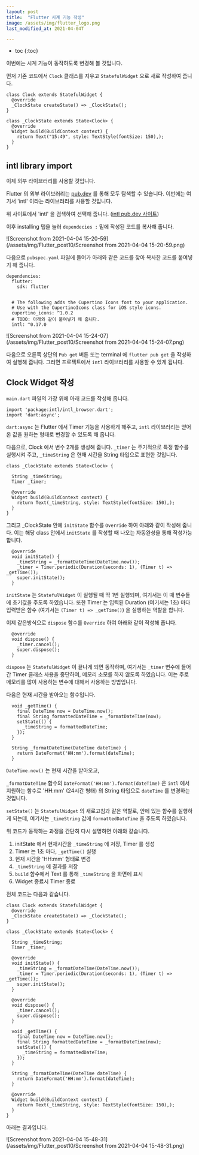 ```yaml
---
layout: post
title:  "Flutter 시계 기능 작성"
image: /assets/img/flutter_logo.png
last_modified_at: 2021-04-04T

---
```


* toc
{:toc}




이번에는 시계 기능이 동작하도록 변경해 볼 것입니다.

먼저 기존 코드에서 `Clock` 클래스를 지우고 `StatefulWidget` 으로 새로 작성하여 줍니다.

```
class Clock extends StatefulWidget {
  @override
  _ClockState createState() => _ClockState();
}

class _ClockState extends State<Clock> {
  @override
  Widget build(BuildContext context) {
    return Text("15:49", style: TextStyle(fontSize: 150),);
  }
}
```



## intl library import

이제 외부 라이브러리를 사용할 것입니다. 

Flutter 의 외부 라이브러리는 [pub.dev](https://pub.dev) 를 통해 모두 탐색할 수 있습니다. 이번에는 여기서 'intl' 이라는 라이브러리를 사용할 것입니다. 

위 사이트에서 'intl' 을 검색하여 선택해 줍니다. ([intl pub.dev 사이트](https://pub.dev/packages/intl))

이후 installing 탭을 눌러 `dependecies :` 밑에 작성된 코드를 복사해 줍니다.

 ![Screenshot from 2021-04-04 15-20-59](/assets/img/Flutter_post10/Screenshot from 2021-04-04 15-20-59.png)



다음으로 `pubspec.yaml` 파일에 들어가 아래와 같은 코드를 찾아 복사한 코드를 붙여넣기 해 줍니다. 

```
dependencies:
  flutter:
    sdk: flutter


  # The following adds the Cupertino Icons font to your application.
  # Use with the CupertinoIcons class for iOS style icons.
  cupertino_icons: ^1.0.2
  # TODO: 아래와 같이 붙여넣기 해 줍니다.
  intl: ^0.17.0

```

![Screenshot from 2021-04-04 15-24-07](/assets/img/Flutter_post10/Screenshot from 2021-04-04 15-24-07.png)

다음으로 오른쪽 상단의 `Pub get` 버튼 또는 terminal 에 `flutter pub get` 을 작성하여 실행해 줍니다. 그러면 프로젝트에서 `intl` 라이브러리를 사용할 수 있게 됩니다.



## Clock Widget 작성

`main.dart` 파일의 가장 위에 아래 코드를 작성해 줍니다.

```
import 'package:intl/intl_browser.dart';
import 'dart:async';
```

`dart:async` 는 Flutter 에서 Timer 기능을 사용하게 해주고, `intl` 라이브러리는 얻어온 값을 원하는 형태로 변경할 수 있도록 해 줍니다.

다음으로, Clock 에서 변수 2개를 생성해 줍니다. `_timer` 는 주기적으로 특정 함수를 실행시켜 주고, `_timeString` 은 현재 시간을 String 타입으로 표현한 것입니다.

```
class _ClockState extends State<Clock> {

  String _timeString;
  Timer _timer;

  @override
  Widget build(BuildContext context) {
    return Text(_timeString, style: TextStyle(fontSize: 150),);
  }
}

```

그리고 _ClockState 안에 `initState` 함수를 `Override` 하여 아래와 같이 작성해 줍니다. 이는 해당 class 안에서 `initState` 를 작성할 때 나오는 자동완성을 통해 작성가능합니다. 

```
  @override
  void initState() {
    _timeString = _formatDateTime(DateTime.now());
    _timer = Timer.periodic(Duration(seconds: 1), (Timer t) => _getTime());
    super.initState();
  }
```

`initState` 는 `StatefulWidget` 이 실행될 때 딱 1번 실행되며, 여기서는 이 때 변수들에 초기값을 주도록 하였습니다. 또한 Timer 는 입력된 Duration (여기서는 1초) 마다 입력받은 함수 (여기서는 `(Timer t) => _getTime()`) 을 실행하는 역할을 합니다.

이제 같은방식으로 `dispose` 함수를 `Override` 하여 아래와 같이 작성해 줍니다.

```
  @override
  void dispose() {
    _timer.cancel();
    super.dispose();
  }
```

`dispose` 는 `StatefulWidget` 이 끝나게 되면 동작하며, 여기서는 `_timer` 변수에 들어간 Timer 클래스 사용을 중단하여, 메모리 소모를 하지 않도록 하였습니다. 이는 주로 메모리를 많이 사용하는 변수에 대해서 사용하는 방법입니다. 

다음은 현재 시간을 받아오는 함수입니다.

```
  void _getTime() {
    final DateTime now = DateTime.now();
    final String formattedDateTime = _formatDateTime(now);
    setState(() {
      _timeString = formattedDateTime;
    });
  }

  String _formatDateTime(DateTime dateTime) {
    return DateFormat('HH:mm').format(dateTime);
  }
```

`DateTime.now()` 는 현재 시간을 받아오고,

`_formatDateTime` 함수의 `DateFormat('HH:mm').format(dateTime)` 은 `intl` 에서 지원하는 함수로 'HH:mm' (24시간 형태) 의 String 타입으로 `dateTime` 를 변경하는 것입니다.

`setState()` 는 `StatefulWidget` 의 새로고침과 같은 역할로, 안에 있는 함수를 실행하게 되는데, 여기서는 `_timeString` 값에 `formattedDateTime` 을 주도록 하였습니다. 



위 코드가 동작하는 과정을 간단히 다시 설명하면 아래와 같습니다.

1. initState 에서 현재시간을 `_timeString` 에 저장, Timer 를 생성
2. Timer 는 1초 마다, `_getTime()` 실행
3. 현재 시간을 'HH:mm' 형태로 변경
4. `_timeString` 에 결과를 저장
5. `build` 함수에서 Text 를 통해 `_timeString` 을 화면에 표시
6. Widget 종료시 Timer 종료



전체 코드는 다음과 같습니다.

```
class Clock extends StatefulWidget {
  @override
  _ClockState createState() => _ClockState();
}

class _ClockState extends State<Clock> {

  String _timeString;
  Timer _timer;

  @override
  void initState() {
    _timeString = _formatDateTime(DateTime.now());
    _timer = Timer.periodic(Duration(seconds: 1), (Timer t) => _getTime());
    super.initState();
  }

  @override
  void dispose() {
    _timer.cancel();
    super.dispose();
  }

  void _getTime() {
    final DateTime now = DateTime.now();
    final String formattedDateTime = _formatDateTime(now);
    setState(() {
      _timeString = formattedDateTime;
    });
  }

  String _formatDateTime(DateTime dateTime) {
    return DateFormat('HH:mm').format(dateTime);
  }

  @override
  Widget build(BuildContext context) {
    return Text(_timeString, style: TextStyle(fontSize: 150),);
  }
}
```



아래는 결과입니다.

![Screenshot from 2021-04-04 15-48-31](/assets/img/Flutter_post10/Screenshot from 2021-04-04 15-48-31.png)

